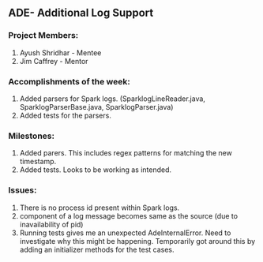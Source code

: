 ## ADE- Additional Log Support

### Project Members:

1. Ayush Shridhar - Mentee
2. Jim Caffrey - Mentor

### Accomplishments of the week:

1. Added parsers for Spark logs. (SparklogLineReader.java, SparklogParserBase.java, SparklogParser.java)
2. Added tests for the parsers.

### Milestones:

1. Added parers. This includes regex patterns for matching the new timestamp.
2. Added tests. Looks to be working as intended.

### Issues:

1. There is no process id present within Spark logs.
2. component of a log message becomes same as the source (due to inavailability of pid)
3. Running tests gives me an unexpected AdeInternalError. Need to investigate why this might be happening.
Temporarily got around this by adding an initializer methods for the test cases.
